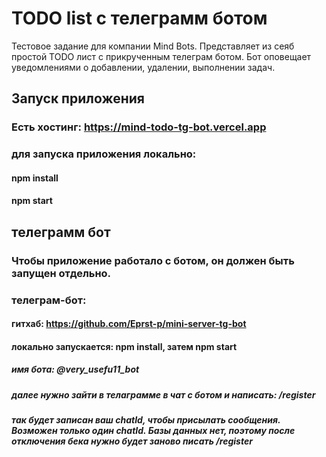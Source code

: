 # TODO list с телеграмм ботом

Тестовое задание для компании Mind Bots.
Представляет из сеяб простой TODO лист с прикрученным телеграм ботом. Бот оповещает уведомлениями о добавлении, удалении, выполнении задач.

## Запуск приложения
### Есть хостинг: https://mind-todo-tg-bot.vercel.app
### для запуска приложения локально: 
####  npm install
####  npm start

## телеграмм бот
### Чтобы приложение работало с ботом, он должен быть запущен отдельно.
### телеграм-бот:
  #### гитхаб: https://github.com/Eprst-p/mini-server-tg-bot
  ####  локально запускается: npm install, затем npm start
  ##### имя бота: @very_usefu11_bot
  ##### далее нужно зайти в телаграмме в чат с ботом и написать: /register 
  ##### так будет записан ваш chatId, чтобы присылать сообщения. Возможен только один chatId. Базы данных нет, поэтому после отключения бека нужно будет заново писать /register
